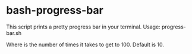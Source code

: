 # bash-progress-bar
This script prints a pretty progress bar in your terminal.
Usage: progress-bar.sh <n>

Where <n> is the number of times it takes to get to 100.
Default is 10.
